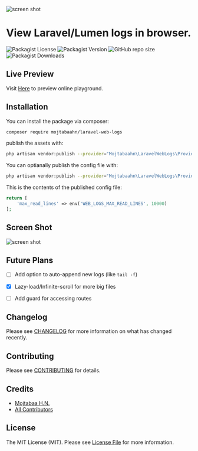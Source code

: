 ![screen shot](https://github.com/mojtabaahn/laravel-web-logs/blob/main/splash.jpg?raw=true)

# View Laravel/Lumen logs in browser.

![Packagist License](https://img.shields.io/packagist/l/mojtabaahn/laravel-web-logs?style=for-the-badge)
![Packagist Version](https://img.shields.io/packagist/v/mojtabaahn/laravel-web-logs?style=for-the-badge)
![GitHub repo size](https://img.shields.io/github/repo-size/mojtabaahn/laravel-web-logs?style=for-the-badge)
![Packagist Downloads](https://img.shields.io/packagist/dt/mojtabaahn/laravel-web-logs?style=for-the-badge)

## Live Preview
Visit [Here](https://web-logs.snowthen.ir/web-logs) to preview online playground.

## Installation

You can install the package via composer:

```bash
composer require mojtabaahn/laravel-web-logs
```

publish the assets with:
```bash
php artisan vendor:publish --provider="Mojtabaahn\LaravelWebLogs\Providers\LaravelWebLogsServiceProvider" --tag="web-logs-assets"
```


You can optianally publish the config file with:
```bash
php artisan vendor:publish --provider="Mojtabaahn\LaravelWebLogs\Providers\LaravelWebLogsServiceProvider" --tag="config"
```

This is the contents of the published config file:

```php
return [
    'max_read_lines' => env('WEB_LOGS_MAX_READ_LINES', 10000)
];
```

## Screen Shot
![screen shot](https://github.com/mojtabaahn/laravel-web-logs/blob/main/screenshot.jpg?raw=true)

## Future Plans
- [ ] Add option to auto-append new logs (like `tail -f`)
- [x] Lazy-load/Infinite-scroll for more big files
- [ ] Add guard for accessing routes


## Changelog

Please see [CHANGELOG](CHANGELOG.md) for more information on what has changed recently.

## Contributing

Please see [CONTRIBUTING](.github/CONTRIBUTING.md) for details.

## Credits

- [Mojtabaa H.N.](https://github.com/mojtabaahn)
- [All Contributors](../../contributors)

## License

The MIT License (MIT). Please see [License File](LICENSE.md) for more information.
